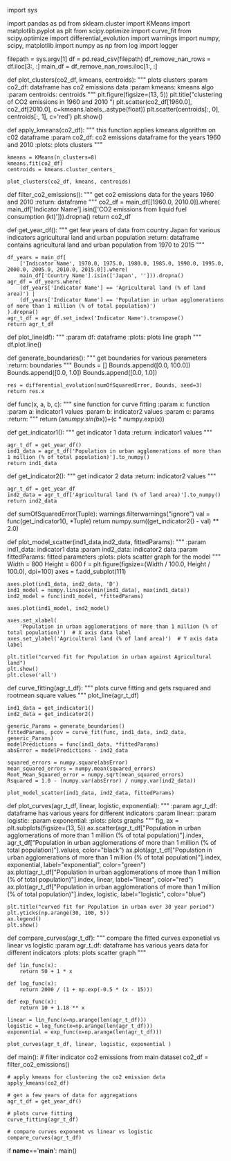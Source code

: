 import sys

import pandas as pd
from sklearn.cluster import KMeans
import matplotlib.pyplot as plt
from scipy.optimize import curve_fit
from scipy.optimize import differential_evolution
import warnings
import numpy, scipy, matplotlib
import numpy as np
from log import logger


filepath = sys.argv[1]
df = pd.read_csv(filepath)
df_remove_nan_rows = df.iloc[3:, :]
main_df = df_remove_nan_rows.iloc[1:, :]


def plot_clusters(co2_df, kmeans, centroids):
    """
    plots clusters
    :param co2_df: dataframe has co2 emissions data
    :param kmeans: kmeans algo
    :param centroids: centroids
    """
    plt.figure(figsize=(13, 5))
    plt.title("clustering of CO2 emissions in 1960 and 2010 ")
    plt.scatter(co2_df[1960.0], co2_df[2010.0], c=kmeans.labels_.astype(float))
    plt.scatter(centroids[:, 0], centroids[:, 1], c='red')
    plt.show()


def apply_kmeans(co2_df):
    """
    this function applies kmeans algorithm on c02 dataframe
    :param co2_df: co2 emissions dataframe for the years 1960 and 2010
    :plots: plots clusters
    """

    kmeans = KMeans(n_clusters=8)
    kmeans.fit(co2_df)
    centroids = kmeans.cluster_centers_

    plot_clusters(co2_df, kmeans, centroids)


def filter_co2_emissions():
    """
    get co2 emissions data for the years 1960 and 2010
    :return: dataframe
    """
    co2_df = main_df[[1960.0, 2010.0]].where(
        main_df['Indicator Name'].isin(['CO2 emissions from liquid fuel consumption (kt)'])).dropna()
    return co2_df


def get_year_df():
    """
    get few years of data from country Japan for various indicators agricultural land and urban population
    :return: dataframe contains  agricultural land and urban population from 1970 to 2015
    """

    df_years = main_df[
        ['Indicator Name', 1970.0, 1975.0, 1980.0, 1985.0, 1990.0, 1995.0, 2000.0, 2005.0, 2010.0, 2015.0]].where(
        main_df['Country Name'].isin(['Japan', ''])).dropna()
    agr_df = df_years.where(
        (df_years['Indicator Name'] == 'Agricultural land (% of land area)') |
        (df_years['Indicator Name'] == 'Population in urban agglomerations of more than 1 million (% of total population)')
    ).dropna()
    agr_t_df = agr_df.set_index('Indicator Name').transpose()
    return agr_t_df


def plot_line(df):
    """
    :param df: dataframe
    :plots: plots line graph
    """
    df.plot.line()

def generate_boundaries():
    """
    get boundaries for various parameters
    :return: boundaries
    """
    Bounds = []
    Bounds.append([0.0, 100.0])
    Bounds.append([0.0, 1.0])
    Bounds.append([0.0, 1.0])

    res = differential_evolution(sumOfSquaredError, Bounds, seed=3)
    return res.x

def func(x, a, b, c):
    """
    sine function for curve fitting
    :param x: function
    :param a: indicator1 values
    :param b: indicator2 values
    :param c: params
    :return:
    """
    return (a*numpy.sin(b*x))+(c * numpy.exp(x))


def get_indicator1():
    """
    get indicator 1 data
    :return: indicator1 values
    """

    agr_t_df = get_year_df()
    ind1_data = agr_t_df['Population in urban agglomerations of more than 1 million (% of total population)'].to_numpy()
    return ind1_data

def get_indicator2():
    """
    get indicator 2 data
    :return: indicator2 values
    """

    agr_t_df = get_year_df
    ind2_data = agr_t_df['Agricultural land (% of land area)'].to_numpy()
    return ind2_data


def sumOfSquaredError(Tuple):
    warnings.filterwarnings("ignore")
    val = func(get_indicator1(), *Tuple)
    return numpy.sum((get_indicator2() - val) ** 2.0)


def plot_model_scatter(ind1_data,ind2_data, fittedParams):
    """
    :param ind1_data: indicator1 data
    :param ind2_data: indicator2 data
    :param fittedParams: fitted parameters
    :plots: plots scatter graph for the model
    """
    Width = 800
    Height = 600
    f = plt.figure(figsize=(Width / 100.0, Height / 100.0), dpi=100)
    axes = f.add_subplot(111)

    axes.plot(ind1_data, ind2_data, 'D')
    ind1_model = numpy.linspace(min(ind1_data), max(ind1_data))
    ind2_model = func(ind1_model, *fittedParams)

    axes.plot(ind1_model, ind2_model)

    axes.set_xlabel(
        'Population in urban agglomerations of more than 1 million (% of total population)')  # X axis data label
    axes.set_ylabel('Agricultural land (% of land area)')  # Y axis data label

    plt.title("curved fit for Population in urban against Agricultural land")
    plt.show()
    plt.close('all')


def curve_fitting(agr_t_df):
    """
    plots curve fitting and gets rsquared and rootmean square values
    """
    plot_line(agr_t_df)

    ind1_data = get_indicator1()
    ind2_data = get_indicator2()

    generic_Params = generate_boundaries()
    fittedParams, pcov = curve_fit(func, ind1_data, ind2_data, generic_Params)
    modelPredictions = func(ind1_data, *fittedParams)
    absError = modelPredictions - ind2_data

    squared_errors = numpy.square(absError)
    mean_squared_errors = numpy.mean(squared_errors)
    Root_Mean_Squared_error = numpy.sqrt(mean_squared_errors)
    Rsquared = 1.0 - (numpy.var(absError) / numpy.var(ind2_data))

    plot_model_scatter(ind1_data, ind2_data, fittedParams)


def plot_curves(agr_t_df, linear, logistic, exponential):
    """
    :param agr_t_df: dataframe has various years for different indicators
    :param linear:
    :param logistic:
    :param exponential:
    :plots: plots graphs
    """
    fig, ax = plt.subplots(figsize=(13, 5))
    ax.scatter(agr_t_df["Population in urban agglomerations of more than 1 million (% of total population)"].index,
               agr_t_df["Population in urban agglomerations of more than 1 million (% of total population)"].values,
               color="black")
    ax.plot(agr_t_df["Population in urban agglomerations of more than 1 million (% of total population)"].index,
            exponential, label="exponential", color="green")
    ax.plot(agr_t_df["Population in urban agglomerations of more than 1 million (% of total population)"].index,
            linear, label="linear", color="red")
    ax.plot(agr_t_df["Population in urban agglomerations of more than 1 million (% of total population)"].index,
            logistic, label="logistic", color="blue")

    plt.title("curved fit for Population in urban over 30 year period")
    plt.yticks(np.arange(30, 100, 5))
    ax.legend()
    plt.show()


def compare_curves(agr_t_df):
    """
    compare the fitted curves exponetial vs linear vs logistic
    :param agr_t_df: dataframe has various years data for different indicators
    :plots: plots scatter graph
    """

    def lin_func(x):
        return 50 + 1 * x

    def log_func(x):
        return 2000 / (1 + np.exp(-0.5 * (x - 15)))

    def exp_func(x):
        return 10 + 1.18 ** x

    linear = lin_func(x=np.arange(len(agr_t_df)))
    logistic = log_func(x=np.arange(len(agr_t_df)))
    exponential = exp_func(x=np.arange(len(agr_t_df)))

    plot_curves(agr_t_df, linear, logistic, exponential )


def main():
    # filter indicator co2 emissions from main dataset
    co2_df = filter_co2_emissions()

    # apply kmeans for clustering the co2 emission data
    apply_kmeans(co2_df)

    # get a few years of data for aggregations
    agr_t_df = get_year_df()

    # plots curve fitting
    curve_fitting(agr_t_df)

    # compare curves exponent vs linear vs logistic
    compare_curves(agr_t_df)


if __name__=='__main__':
    main()
